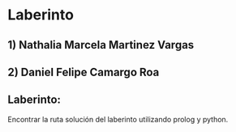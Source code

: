 # Laberinto

## 1) Nathalia Marcela Martinez Vargas
## 2) Daniel Felipe Camargo Roa 

## Laberinto:
Encontrar la ruta solución del laberinto utilizando prolog y python.
